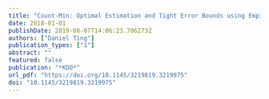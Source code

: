 ```yaml
---
title: "Count-Min: Optimal Estimation and Tight Error Bounds using Empirical Error Distributions"
date: 2018-01-01
publishDate: 2019-08-07T14:06:23.706273Z
authors: ["Daniel Ting"]
publication_types: ["1"]
abstract: ""
featured: false
publication: "*KDD*"
url_pdf: "https://doi.org/10.1145/3219819.3219975"
doi: "10.1145/3219819.3219975"
---
```



